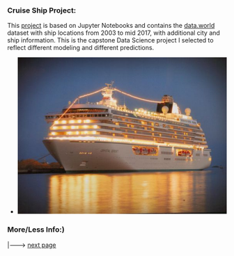 ### Cruise Ship Project:
This [project](https://github.com/fvgras/cruise-ship-proj/) is based on Jupyter Notebooks and contains the [data.world](https://data.world) dataset with ship locations from 2003 to mid 2017, with additional city and ship information. This is the capstone Data Science project I selected to reflect different modeling and different predictions.

- ![ship](./images/night_ship_image_usatoday.jpg)

### More/Less Info:)
|---> [next page](./reference.md) 

```markdown
 
```
